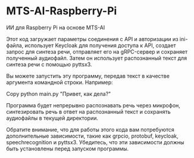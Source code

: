 # MTS-AI-Raspberry-Pi
ИИ для Raspberry Pi на основе MTS-AI


Этот код  загружает параметры соединения с API и авторизации из ini-файла, использует Keycloak для получения доступа к API, создает запрос для синтеза речи, отправляет его на gRPC-сервер и сохраняет полученный аудиофайл. Затем он использует распознанный текст для синтеза речи с помощью pyttsx3.

Вы можете запустить эту программу, передав текст в качестве аргумента командной строки. Например:

Copy
python main.py "Привет, как дела?"


Программа будет непрерывно распознавать речь через микрофон, синтезировать речь в ответ на распознанный текст и сохранять аудиофайлы в текущей директории.

Обратите внимание, что для работы этого кода вам потребуются дополнительные зависимости, такие как grpcio, protobuf, keycloak, speechrecognition и pyttsx3. Убедитесь, что эти зависимости должны быть установлены перед запуском программы.
